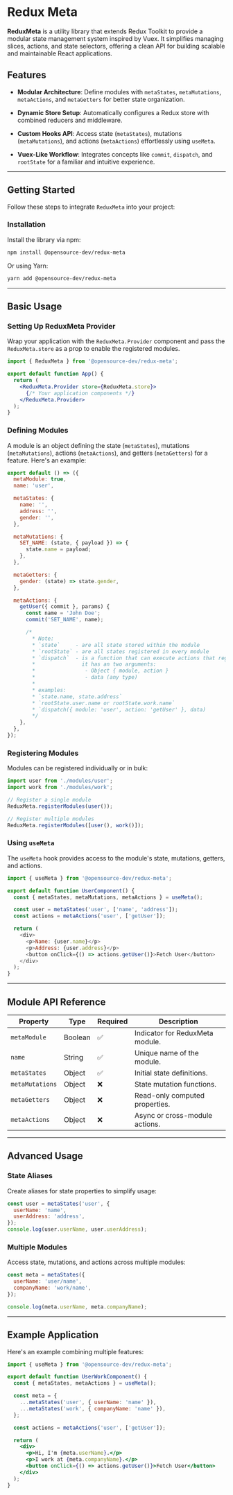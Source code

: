 
# Redux Meta

**ReduxMeta** is a utility library that extends Redux Toolkit to provide a modular state management system inspired by Vuex. It simplifies managing slices, actions, and state selectors, offering a clean API for building scalable and maintainable React applications.

## Features

- **Modular Architecture**: Define modules with `metaStates`, `metaMutations`, `metaActions`, and `metaGetters` for better state organization.

- **Dynamic Store Setup**: Automatically configures a Redux store with combined reducers and middleware.

- **Custom Hooks API**: Access state (`metaStates`), mutations (`metaMutations`), and actions (`metaActions`) effortlessly using `useMeta`.

- **Vuex-Like Workflow**: Integrates concepts like `commit`, `dispatch`, and `rootState` for a familiar and intuitive experience.

---

## Getting Started

Follow these steps to integrate `ReduxMeta` into your project:

### Installation

Install the library via npm:

```bash
npm install @opensource-dev/redux-meta
```

Or using Yarn:

```bash
yarn add @opensource-dev/redux-meta
```

---

## Basic Usage

### Setting Up ReduxMeta Provider

Wrap your application with the `ReduxMeta.Provider` component and pass the `ReduxMeta.store` as a prop to enable the registered modules.

```jsx
import { ReduxMeta } from '@opensource-dev/redux-meta';

export default function App() {
  return (
    <ReduxMeta.Provider store={ReduxMeta.store}>
      {/* Your application components */}
    </ReduxMeta.Provider>
  );
}
```

### Defining Modules

A module is an object defining the state (`metaStates`), mutations (`metaMutations`), actions (`metaActions`), and getters (`metaGetters`) for a feature. Here's an example:

```javascript
export default () => ({
  metaModule: true,
  name: 'user',

  metaStates: {
    name: '',
    address: '',
    gender: '',
  },

  metaMutations: {
    SET_NAME: (state, { payload }) => {
      state.name = payload;
    },
  },

  metaGetters: {
    gender: (state) => state.gender,
  },

  metaActions: {
    getUser({ commit }, params) {
      const name = 'John Doe';
      commit('SET_NAME', name);

      /*
        * Note:
        * `state`     - are all state stored within the module
        * `rootState` - are all states registered in every module
        * `dispatch`  - is a function that can execute actions that registerd in every module
        *               it has an two arguments: 
        *                - Object { module, action }
        *                - data (any type)
        * 
        * examples:
        * `state.name, state.address`
        * `rootState.user.name or rootState.work.name`
        * `dispatch({ module: 'user', action: 'getUser' }, data)
        */
    },
  },
});
```

### Registering Modules

Modules can be registered individually or in bulk:

```javascript
import user from './modules/user';
import work from './modules/work';

// Register a single module
ReduxMeta.registerModules(user());

// Register multiple modules
ReduxMeta.registerModules([user(), work()]);
```

### Using `useMeta`

The `useMeta` hook provides access to the module's state, mutations, getters, and actions.

```javascript
import { useMeta } from '@opensource-dev/redux-meta';

export default function UserComponent() {
  const { metaStates, metaMutations, metaActions } = useMeta();

  const user = metaStates('user', ['name', 'address']);
  const actions = metaActions('user', ['getUser']);

  return (
    <div>
      <p>Name: {user.name}</p>
      <p>Address: {user.address}</p>
      <button onClick={() => actions.getUser()}>Fetch User</button>
    </div>
  );
}
```

---

## Module API Reference

| Property       | Type     | Required | Description                           |
|----------------|----------|----------|---------------------------------------|
| `metaModule`   | Boolean  | ✅        | Indicator for ReduxMeta module.       |
| `name`         | String   | ✅        | Unique name of the module.            |
| `metaStates`   | Object   | ✅        | Initial state definitions.            |
| `metaMutations`| Object   | ❌        | State mutation functions.             |
| `metaGetters`  | Object   | ❌        | Read-only computed properties.        |
| `metaActions`  | Object   | ❌        | Async or cross-module actions.        |

---

## Advanced Usage

### State Aliases

Create aliases for state properties to simplify usage:

```javascript
const user = metaStates('user', {
  userName: 'name',
  userAddress: 'address',
});
console.log(user.userName, user.userAddress);
```

### Multiple Modules

Access state, mutations, and actions across multiple modules:

```javascript
const meta = metaStates({
  userName: 'user/name',
  companyName: 'work/name',
});

console.log(meta.userName, meta.companyName);
```

---

## Example Application

Here's an example combining multiple features:

```jsx
import { useMeta } from '@opensource-dev/redux-meta';

export default function UserWorkComponent() {
  const { metaStates, metaActions } = useMeta();

  const meta = {
    ...metaStates('user', { userName: 'name' }),
    ...metaStates('work', { companyName: 'name' }),
  };

  const actions = metaActions('user', ['getUser']);

  return (
    <div>
      <p>Hi, I'm {meta.userName}.</p>
      <p>I work at {meta.companyName}.</p>
      <button onClick={() => actions.getUser()}>Fetch User</button>
    </div>
  );
}
```